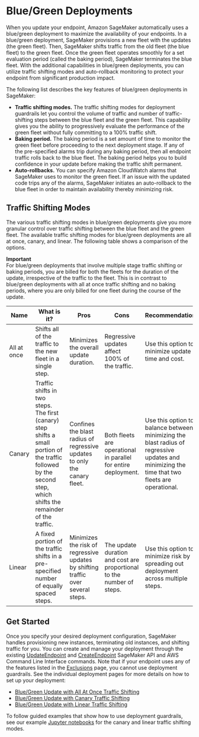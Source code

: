 # Blue/Green Deployments<a name="deployment-guardrails-blue-green"></a>

When you update your endpoint, Amazon SageMaker automatically uses a blue/green deployment to maximize the availability of your endpoints\. In a blue/green deployment, SageMaker provisions a new fleet with the updates \(the green fleet\)\. Then, SageMaker shifts traffic from the old fleet \(the blue fleet\) to the green fleet\. Once the green fleet operates smoothly for a set evaluation period \(called the baking period\), SageMaker terminates the blue fleet\. With the additional capabilities in blue/green deployments, you can utilize traffic shifting modes and auto\-rollback monitoring to protect your endpoint from significant production impact\.

The following list describes the key features of blue/green deployments in SageMaker:
+ **Traffic shifting modes\.** The traffic shifting modes for deployment guardrails let you control the volume of traffic and number of traffic\-shifting steps between the blue fleet and the green fleet\. This capability gives you the ability to progressively evaluate the performance of the green fleet without fully committing to a 100% traffic shift\.
+ **Baking period\.** The baking period is a set amount of time to monitor the green fleet before proceeding to the next deployment stage\. If any of the pre\-specified alarms trip during any baking period, then all endpoint traffic rolls back to the blue fleet\. The baking period helps you to build confidence in your update before making the traffic shift permanent\.
+ **Auto\-rollbacks\.** You can specify Amazon CloudWatch alarms that SageMaker uses to monitor the green fleet\. If an issue with the updated code trips any of the alarms, SageMaker initiates an auto\-rollback to the blue fleet in order to maintain availability thereby minimizing risk\.

## Traffic Shifting Modes<a name="deployment-guardrails-blue-green-traffic-modes"></a>

The various traffic shifting modes in blue/green deployments give you more granular control over traffic shifting between the blue fleet and the green fleet\. The available traffic shifting modes for blue/green deployments are all at once, canary, and linear\. The following table shows a comparison of the options\.

**Important**  
For blue/green deployments that involve multiple stage traffic shifting or baking periods, you are billed for both the fleets for the duration of the update, irrespective of the traffic to the fleet\. This is in contrast to blue/green deployments with all at once traffic shifting and no baking periods, where you are only billed for one fleet during the course of the update\.


| Name | What is it? | Pros | Cons | Recommendation | 
| --- | --- | --- | --- | --- | 
| All at once | Shifts all of the traffic to the new fleet in a single step\. | Minimizes the overall update duration\. | Regressive updates affect 100% of the traffic\. | Use this option to minimize update time and cost\. | 
| Canary | Traffic shifts in two steps\. The first \(canary\) step shifts a small portion of the traffic followed by the second step, which shifts the remainder of the traffic\. | Confines the blast radius of regressive updates to only the canary fleet\. | Both fleets are operational in parallel for entire deployment\. | Use this option to balance between minimizing the blast radius of regressive updates and minimizing the time that two fleets are operational\. | 
| Linear | A fixed portion of the traffic shifts in a pre\-specified number of equally spaced steps\. | Minimizes the risk of regressive updates by shifting traffic over several steps\. | The update duration and cost are proportional to the number of steps\. | Use this option to minimize risk by spreading out deployment across multiple steps\. | 

## Get Started<a name="deployment-guardrails-blue-green-get-started"></a>

Once you specify your desired deployment configuration, SageMaker handles provisioning new instances, terminating old instances, and shifting traffic for you\. You can create and manage your deployment through the existing [UpdateEndpoint](https://docs.aws.amazon.com/sagemaker/latest/APIReference/API_UpdateEndpoint.html) and [CreateEndpoint](https://docs.aws.amazon.com/sagemaker/latest/APIReference/API_CreateEndpoint.html) SageMaker API and AWS Command Line Interface commands\. Note that if your endpoint uses any of the features listed in the [Exclusions](deployment-guardrails-exclusions.md) page, you cannot use deployment guardrails\. See the individual deployment pages for more details on how to set up your deployment:
+ [ Blue/Green Update with All At Once Traffic Shifting](deployment-guardrails-blue-green-all-at-once.md)
+ [ Blue/Green Update with Canary Traffic Shifting](deployment-guardrails-blue-green-canary.md)
+ [ Blue/Green Update with Linear Traffic Shifting](deployment-guardrails-blue-green-linear.md)

To follow guided examples that show how to use deployment guardrails, see our example [Jupyter notebooks](https://github.com/aws/amazon-sagemaker-examples/tree/master/sagemaker-inference-deployment-guardrails) for the canary and linear traffic shifting modes\.
